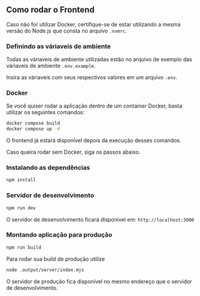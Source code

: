 ## Como rodar o Frontend

Caso não for utilizar Docker, certifique-se de estar utilizando a mesma versão do Node.js que consta no arquivo `.nvmrc`.

### Definindo as váriaveis de ambiente

Todas as váriaveis de ambiente utilizadas estão no arquivo de exemplo das váriaveis de ambiente `.env.example`.

Insira as váriaveis com seus respectivos valores em um arquivo `.env`.

### Docker

Se você quiser rodar a aplicação dentro de um container Docker, basta utilizar os seguintes comandos:

```bash
docker compose build
docker compose up -d
```

O frontend já estará disponível depois da execução desses comandos.

Caso queira rodar sem Docker, siga os passos abaixo.

### Instalando as dependências

```bash
npm install
```

### Servidor de desenvolvimento

```bash
npm run dev
```

O servidor de desenvolvimento ficará disponível em: `http://localhost:3000`

### Montando aplicação para produção

```bash
npm run build
```

Para rodar sua build de produção utilize

```bash
node .output/server/index.mjs
```

O servidor de produção fica disponível no mesmo endereço que o servidor de desenvolvimento.
